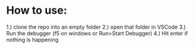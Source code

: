 # How to use:

1.) clone the repo into an empty folder
2.) open that folder in VSCode
3.) Run the debugger (f5 on windows or Run>Start Debugger)
4.) Hit enter if nothing is happening
